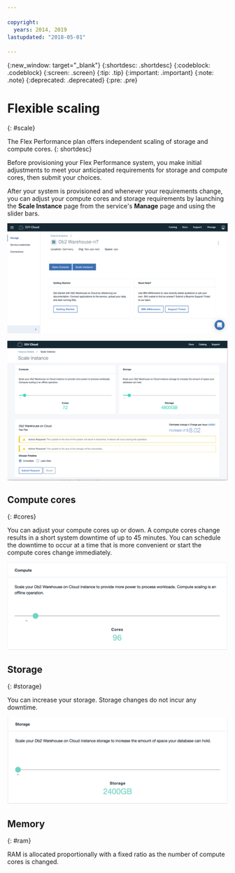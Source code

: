 ```yaml
---

copyright:
  years: 2014, 2019
lastupdated: "2018-05-01"

---
```


<!-- Attribute definitions --> 
{:new_window: target="_blank"}
{:shortdesc: .shortdesc}
{:codeblock: .codeblock}
{:screen: .screen}
{:tip: .tip}
{:important: .important}
{:note: .note}
{:deprecated: .deprecated}
{:pre: .pre}

# Flexible scaling
{: #scale}

The Flex Performance plan offers independent scaling of storage and compute cores. 
{: shortdesc}

Before provisioning your Flex Performance system, you make initial adjustments to meet your anticipated requirements for storage and compute cores, then submit your choices.

After your system is provisioned and whenever your requirements change, you can adjust your compute cores and storage requirements by launching the **Scale Instance** page from the service's **Manage** page and using the slider bars.

![View of the web console compute cores page](images/launch.png)

![View of the web console compute cores page](images/scaling_full.png)


## Compute cores
{: #cores}

You can adjust your compute cores up or down. A compute cores change results in a short system downtime of up to 45 minutes. You can schedule the downtime to occur at a time that is more convenient or start the compute cores change immediately.

![View of the web console compute cores page](images/cores.png)

## Storage
{: #storage}

You can increase your storage. Storage changes do not incur any downtime.

![View of the web console storage page](images/storage.png)

## Memory
{: #ram}

RAM is allocated proportionally with a fixed ratio as the number of compute cores is changed.

